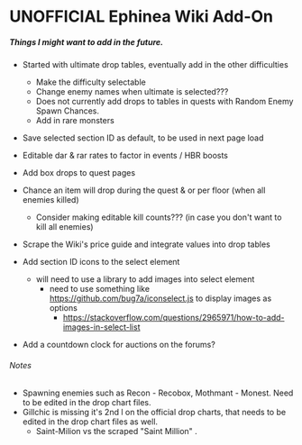 # UNOFFICIAL Ephinea Wiki Add-On
  
##### Things I might want to add in the future.  
  
  - Started with ultimate drop tables, eventually add in the other difficulties  
    - Make the difficulty selectable  
    - Change enemy names when ultimate is selected???
	- Does not currently add drops to tables in quests with Random Enemy Spawn Chances.
	- Add in rare monsters

  - Save selected section ID as default, to be used in next page load

  - Editable dar & rar rates to factor in events / HBR boosts

  - Add box drops to quest pages
  
  - Chance an item will drop during the quest & or per floor (when all enemies killed)  
    - Consider making editable kill counts??? (in case you don't want to kill all enemies)  
  
  - Scrape the Wiki's price guide and integrate values into drop tables  
  
  - Add section ID icons to the select element
    - will need to use a library to add images into select element
      - need to use something like https://github.com/bug7a/iconselect.js to display images as options
		  - https://stackoverflow.com/questions/2965971/how-to-add-images-in-select-list

  - Add a countdown clock for auctions on the forums?



###### Notes

  - Spawning enemies such as Recon - Recobox, Mothmant - Monest.  Need to be edited in the drop chart files.
  - Gillchic is missing it's 2nd l on the official drop charts, that needs to be edited in the drop chart files as well.
	- Saint-Milion vs the scraped "Saint Million" .